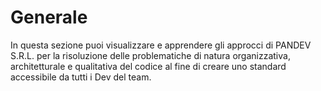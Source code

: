 # Generale

In questa sezione puoi visualizzare e apprendere gli approcci di PANDEV S.R.L. per la risoluzione delle problematiche di natura organizzativa, architetturale e qualitativa del codice al fine di creare uno standard accessibile da tutti i Dev del team.
